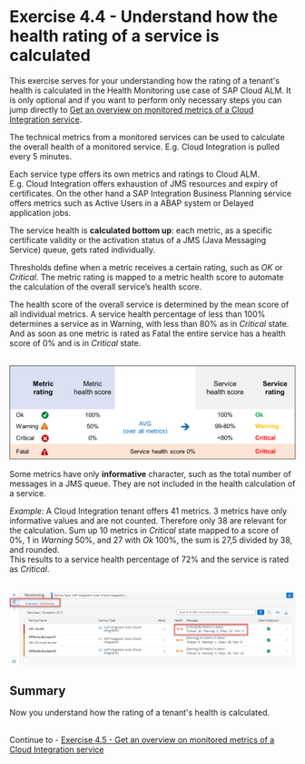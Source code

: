 # Exercise 4.4 - Understand how the health rating of a service is calculated

This exercise serves for your understanding how the rating of a tenant's health is calculated in the Health Monitoring use case of SAP Cloud ALM. It is only optional and if you want to perform only necessary steps you can jump directly to [Get an overview on monitored metrics of a Cloud Integration service](/exercises/ex4/ex45).

The technical metrics from a monitored services can be used to calculate the overall health of a monitored service. E.g. Cloud Integration is pulled every 5 minutes.

Each service type offers its own metrics and ratings to Cloud ALM. 
<br>E.g. Cloud Integration offers exhaustion of JMS resources and expiry of certificates. On the other hand a SAP Integration Business Planning service offers metrics such as Active Users in a ABAP system or Delayed application jobs.

The service health is **calculated bottom up**: each metric, as a specific certificate validity or the activation status of a JMS (Java Messaging Service) queue, gets rated individually. 

Thresholds define when a metric receives a certain rating, such as *OK* or *Critical*. The metric rating is mapped to a metric health score to automate the calculation of the overall service’s health score. 

The health score of the overall service is determined by the mean score of all individual metrics. A service health percentage of less than 100% determines a service as in Warning, with less than 80% as in *Critical* state. And as soon as one metric is rated as Fatal the entire service has a health score of 0% and is in *Critical* state.

<br>![](/exercises/ex4/images/HMRatingDiagram.png)

Some metrics have only **informative** character, such as the total number of messages in a JMS queue. They are not included in the health calculation of a service.

*Example:* A Cloud Integration tenant offers 41 metrics. 3 metrics have only informative values and are not counted. Therefore only 38 are relevant for the calculation.
Sum up 10 metrics in *Critical* state mapped to a score of 0%, 1 in *Warning* 50%, and 27 with *Ok* 100%, the sum is 27,5 divided by 38, and rounded. 
<br>This results to a service health percentage of 72% and the service is rated as *Critical*.

<br>![](/exercises/ex4/images/HMRatingExample.png)

## Summary

Now you understand how the rating of a tenant's health is calculated.

<br>Continue to - [Exercise 4.5 - Get an overview on monitored metrics of a Cloud Integration service](/exercises/ex4/ex45/)
